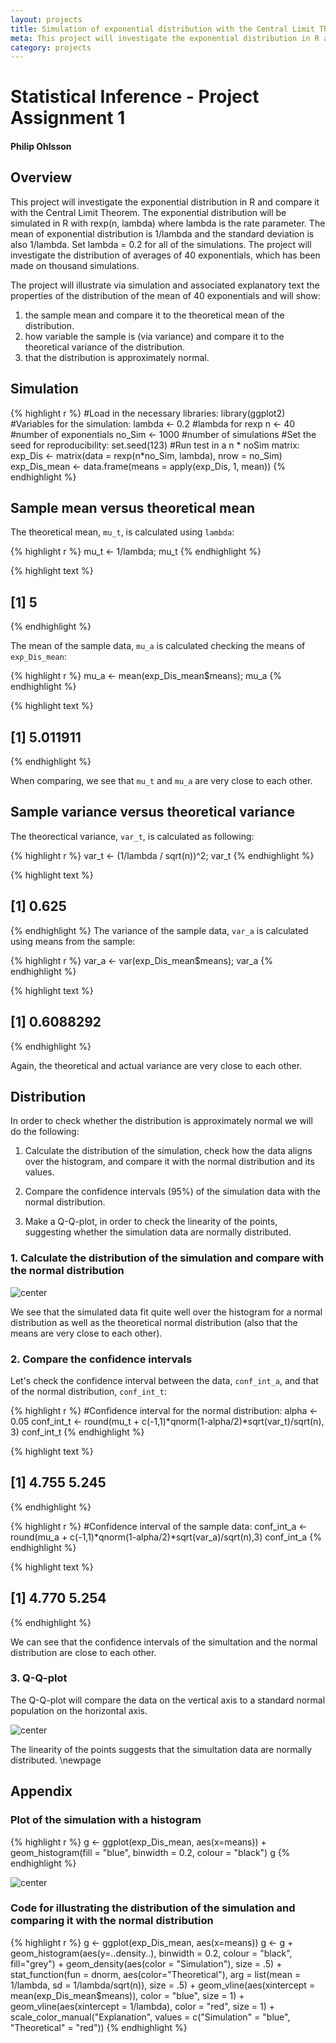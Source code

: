 ```yaml
---
layout: projects
title: Simulation of exponential distribution with the Central Limit Theorem
meta: This project will investigate the exponential distribution in R and compare it with the Central Limit Theorem. The exponential distribution will be simulated in R with rexp(n, lambda) where lambda is the rate parameter. The mean of exponential distribution is 1/lambda and the standard deviation is also 1/lambda. We set lambda = 0.2 for all of the simulations.
category: projects
---
```

# Statistical Inference - Project Assignment 1
#### Philip Ohlsson
## Overview
This project will investigate the exponential distribution in R and compare it with the Central Limit Theorem. The exponential distribution will be simulated in R with rexp(n, lambda) where lambda is the rate parameter. The mean of exponential distribution is 1/lambda and the standard deviation is also 1/lambda. Set lambda = 0.2 for all of the simulations. 
The project will investigate the distribution of averages of 40 exponentials, which has been made on thousand simulations.

The project will illustrate via simulation and associated explanatory text the properties of the distribution of the mean of 40 exponentials and will show:

1. the sample mean and compare it to the theoretical mean of the distribution.
2. how variable the sample is (via variance) and compare it to the theoretical variance of the distribution.
3. that the distribution is approximately normal.

## Simulation


{% highlight r %}
#Load in the necessary libraries:
library(ggplot2)
#Variables for the simulation: 
lambda <- 0.2 #lambda for rexp
n <- 40 #number of exponentials
no_Sim <- 1000 #number of simulations
#Set the seed for reproducibility:
set.seed(123)
#Run test in a n * noSim matrix:
exp_Dis <- matrix(data = rexp(n*no_Sim, lambda), nrow = no_Sim)
exp_Dis_mean <- data.frame(means = apply(exp_Dis, 1, mean))
{% endhighlight %}

## Sample mean versus theoretical mean
The theoretical mean, `mu_t`, is calculated using `lambda`: 

{% highlight r %}
mu_t <- 1/lambda; 
mu_t
{% endhighlight %}



{% highlight text %}
## [1] 5
{% endhighlight %}

The mean of the sample data, `mu_a` is calculated checking the means of `exp_Dis_mean`:

{% highlight r %}
mu_a <- mean(exp_Dis_mean$means); 
mu_a
{% endhighlight %}



{% highlight text %}
## [1] 5.011911
{% endhighlight %}

When comparing, we see that `mu_t` and `mu_a` are very close to each other.

## Sample variance versus theoretical variance
The theorectical variance, `var_t`, is calculated as following:

{% highlight r %}
var_t <- (1/lambda / sqrt(n))^2; 
var_t
{% endhighlight %}



{% highlight text %}
## [1] 0.625
{% endhighlight %}
The variance of the sample data, `var_a` is calculated using means from the sample:

{% highlight r %}
var_a <- var(exp_Dis_mean$means); 
var_a
{% endhighlight %}



{% highlight text %}
## [1] 0.6088292
{% endhighlight %}

Again, the theoretical and actual variance are very close to each other.

## Distribution
In order to check whether the distribution is approximately normal we will do the following:

1. Calculate the distribution of the simulation, check how the data aligns over the histogram, and compare it with the normal distribution and its values.

2. Compare the confidence intervals (95%) of the simulation data with the normal distribution.

3. Make a Q-Q-plot, in order to check the linearity of the points, suggesting whether the simulation data are normally distributed.


### 1. Calculate the distribution of the simulation and compare with the normal distribution 
![center](/figs/2015-04-21-simulation-of-central-limit-theorem/unnamed-chunk-6-1.png) 

We see that the simulated data fit quite well over the histogram for a normal distribution as well as the theoretical normal distribution (also that the means are very close to each other).

### 2. Compare the confidence intervals
Let's check the confidence interval between the data, `conf_int_a`, and that of the normal distribution, `conf_int_t`:

{% highlight r %}
#Confidence interval for the normal distribution:
alpha <- 0.05
conf_int_t <- round(mu_t + c(-1,1)*qnorm(1-alpha/2)*sqrt(var_t)/sqrt(n), 3)
conf_int_t
{% endhighlight %}



{% highlight text %}
## [1] 4.755 5.245
{% endhighlight %}



{% highlight r %}
#Confidence interval of the sample data:
conf_int_a <- round(mu_a + c(-1,1)*qnorm(1-alpha/2)*sqrt(var_a)/sqrt(n),3)
conf_int_a
{% endhighlight %}



{% highlight text %}
## [1] 4.770 5.254
{% endhighlight %}

We can see that the confidence intervals of the simultation and the normal distribution are close to each other.

### 3. Q-Q-plot
The Q-Q-plot will compare the data on the vertical axis to a standard normal population on the horizontal axis.

![center](/figs/2015-04-21-simulation-of-central-limit-theorem/unnamed-chunk-8-1.png) 

The linearity of the points suggests that the simultation data are normally distributed.
\newpage

## Appendix

### Plot of the simulation with a histogram  

{% highlight r %}
g <- ggplot(exp_Dis_mean, aes(x=means)) + geom_histogram(fill = "blue", 
                binwidth = 0.2, colour = "black")
g
{% endhighlight %}

![center](/figs/2015-04-21-simulation-of-central-limit-theorem/unnamed-chunk-9-1.png) 

### Code for illustrating the distribution of the simulation and comparing it with the normal distribution

{% highlight r %}
g <- ggplot(exp_Dis_mean, aes(x=means))
g <- g + geom_histogram(aes(y=..density..), binwidth = 0.2, colour = "black", 
             fill="grey") + 
  geom_density(aes(color = "Simulation"), size = .5) + 
  stat_function(fun = dnorm, aes(color="Theoretical"), 
             arg = list(mean = 1/lambda, 
             sd = 1/lambda/sqrt(n)), size = .5) + 
  geom_vline(aes(xintercept = mean(exp_Dis_mean$means)), 
             color = "blue", size = 1) + 
  geom_vline(aes(xintercept = 1/lambda), color = "red", size = 1) +
  scale_color_manual("Explanation", values = c("Simulation" = "blue",
                                               "Theoretical" = "red"))
{% endhighlight %}
